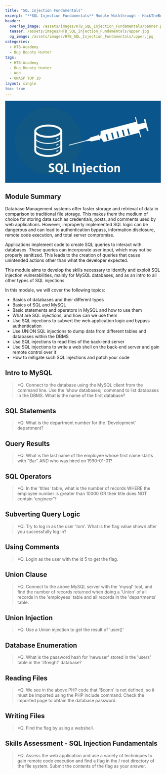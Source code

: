```yaml
---
title: "SQL Injection Fundamentals"
excerpt: "**SQL Injection Fundamentals** Module Walkthrough - HackTheBox Academy"
header:
  overlay_image: /assets/images/HTB_SQL_Injection_Fundamentals/banner.png
  teaser: /assets/images/HTB_SQL_Injection_Fundamentals/upper.jpg
  og_image: /assets/images/HTB_SQL_Injection_Fundamentals/upper.jpg
categories:
  - HTB-Academy
  - Bug Bounty Hunter
tags:
  - HTB-Academy
  - Bug Bounty Hunter
  - Web
  - OWASP TOP 10
layout: single
toc: true
---
```

![image-center](\assets\images\HTB_SQL_Injection_Fundamentals\upper.jpg)
## Module Summary


Database Management systems offer faster storage and retrieval of data in comparison to traditional file storage. This makes them the medium of choice for storing data such as credentials, posts, and comments used by web applications. However, improperly implemented SQL logic can be dangerous and can lead to authentication bypass, information disclosure, remote code execution, and total server compromise.

Applications implement code to create SQL queries to interact with databases. These queries can incorporate user input, which may not be properly sanitized. This leads to the creation of queries that cause unintended actions other than what the developer expected.

This module aims to develop the skills necessary to identify and exploit SQL injection vulnerabilities, mainly for MySQL databases, and as an intro to all other types of SQL injections.

In this module, we will cover the following topics:

  - Basics of databases and their different types
  - Basics of SQL and MySQL
  - Basic statements and operators in MySQL and how to use them
  - What are SQL injections, and how can we use them
  - Use SQL injections to subvert the web application logic and bypass authentication
  - Use UNION SQL injections to dump data from different tables and databases within the DBMS
  - Use SQL injections to read files of the back-end server
  - Use SQL injections to write a web shell on the back-end server and gain remote control over it
  - How to mitigate such SQL injections and patch your code

## Intro to MySQL

>*Q. Connect to the database using the MySQL client from the command line. Use the 'show databases;' command to list databases in the DBMS. What is the name of the first database?

## SQL Statements

>*Q. What is the department number for the 'Development' department?

## Query Results

>*Q. What is the last name of the employee whose first name starts with "Bar" AND who was hired on 1990-01-01?

## SQL Operators

>*Q. In the 'titles' table, what is the number of records WHERE the employee number is greater than 10000 OR their title does NOT contain 'engineer'?

## Subverting Query Logic

>*Q. Try to log in as the user 'tom'. What is the flag value shown after you successfully log in?

## Using Comments

>*Q. Login as the user with the id 5 to get the flag.

## Union Clause

>*Q. Connect to the above MySQL server with the 'mysql' tool, and find the number of records returned when doing a 'Union' of all records in the 'employees' table and all records in the 'departments' table.

## Union Injection

>*Q. Use a Union injection to get the result of 'user()'

## Database Enumeration

>*Q. What is the password hash for 'newuser' stored in the 'users' table in the 'ilfreight' database?

## Reading Files

>*Q. We see in the above PHP code that '$conn' is not defined, so it must be imported using the PHP include command. Check the imported page to obtain the database password.

## Writing Files

>*Q. Find the flag by using a webshell.

## Skills Assessment - SQL Injection Fundamentals

>*Q. Assess the web application and use a variety of techniques to gain remote code execution and find a flag in the / root directory of the file system. Submit the contents of the flag as your answer.